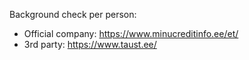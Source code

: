 Background check per person:
- Official company: https://www.minucreditinfo.ee/et/
- 3rd party: https://www.taust.ee/
